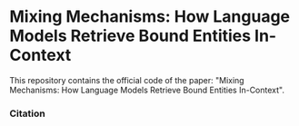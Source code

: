 # Mixing Mechanisms: How Language Models Retrieve Bound Entities In-Context
This repository contains the official code of the paper: "Mixing Mechanisms: How Language Models Retrieve Bound Entities In-Context".

### Citation
<!-- ```
@article{geva2021strategyqa,
  title = {{Did Aristotle Use a Laptop? A Question Answering Benchmark with Implicit Reasoning Strategies}},
  author = {Geva, Mor and Khashabi, Daniel and Segal, Elad and Khot, Tushar and Roth, Dan and Berant, Jonathan},
  journal = {Transactions of the Association for Computational Linguistics (TACL)},
  year = {2021},
}
``` -->
